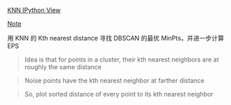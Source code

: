 [KNN IPython View](http://htmlpreview.github.io/?https://github.com/Laisky/JUST_FOR_FUN/blob/master/src/KNN/KNN.html)

[Note](https://app.yinxiang.com/shard/s17/sh/e9ecb6cc-b510-4290-ad79-261bc0b10708/de26d3170725d73701d875c1cfb65742)

用 KNN 的 Kth nearest distance 寻找 DBSCAN 的最优 MinPts，并进一步计算 EPS

> Idea is that for points in a cluster, their kth nearest neighbors 
are at roughly the same distance

> Noise points have the kth nearest neighbor at farther distance

> So, plot sorted distance of every point to its kth nearest neighbor
